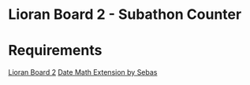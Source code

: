 # Lioran Board 2 - Subathon Counter

# Requirements
[Lioran Board 2](https://obsproject.com/forum/resources/lioranboard-2-stream-deck-animator.862/)
[Date Math Extension by Sebas](https://github.com/SebasF1349/LB-Date-Math-Extension/releases)
